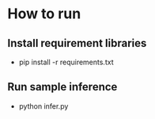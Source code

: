 # How to run

## Install requirement libraries
- pip install -r requirements.txt

## Run sample inference
- python infer.py
